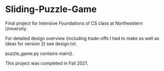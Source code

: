 # Sliding-Puzzle-Game
Final project for Intensive Foundations of CS class at Northeastern University. 

For detailed design overview (including trade-offs I had to make as well as ideas for version 2) see design.txt. 

puzzle_game.py contains main(). 

This project was completed in Fall 2021.
